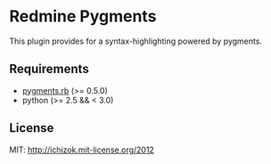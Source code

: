 # Redmine Pygments

This plugin provides for a syntax-highlighting powered by pygments.

## Requirements

* [pygments.rb](https://github.com/tmm1/pygments.rb) (>= 0.5.0)
* python (>= 2.5 && < 3.0)

## License

MIT: http://ichizok.mit-license.org/2012
